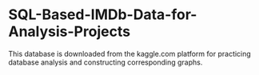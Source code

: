 # SQL-Based-IMDb-Data-for-Analysis-Projects
This database is downloaded from the kaggle.com platform for practicing database analysis and constructing corresponding graphs.
